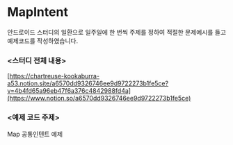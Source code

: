 # MapIntent

안드로이드 스터디의 일환으로 일주일에 한 번씩 주제를 정하여 적절한 문제예시를 들고 예제코드를 작성하였습니다. 

### <스터디 전체 내용>

[https://chartreuse-kookaburra-a53.notion.site/a6570dd9326746ee9d9722273b1fe5ce?v=4b4fd65a96eb47f6a376c4842988fd4a](https://www.notion.so/a6570dd9326746ee9d9722273b1fe5ce)

### <예제 코드 주제>

Map 공통인텐트 예제
